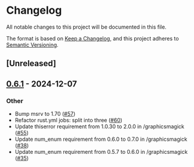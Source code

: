 # Changelog

All notable changes to this project will be documented in this file.

The format is based on [Keep a Changelog](https://keepachangelog.com/en/1.0.0/),
and this project adheres to [Semantic Versioning](https://semver.org/spec/v2.0.0.html).

## [Unreleased]

## [0.6.1](https://github.com/graphicsmagick-rs/graphicsmagick-rs/compare/graphicsmagick-v0.6.0...graphicsmagick-v0.6.1) - 2024-12-07

### Other

- Bump msrv to 1.70 ([#57](https://github.com/graphicsmagick-rs/graphicsmagick-rs/pull/57))
- Refactor rust.yml jobs: split into three ([#60](https://github.com/graphicsmagick-rs/graphicsmagick-rs/pull/60))
- Update thiserror requirement from 1.0.30 to 2.0.0 in /graphicsmagick ([#55](https://github.com/graphicsmagick-rs/graphicsmagick-rs/pull/55))
- Update num_enum requirement from 0.6.0 to 0.7.0 in /graphicsmagick ([#38](https://github.com/graphicsmagick-rs/graphicsmagick-rs/pull/38))
- Update num_enum requirement from 0.5.7 to 0.6.0 in /graphicsmagick ([#35](https://github.com/graphicsmagick-rs/graphicsmagick-rs/pull/35))
